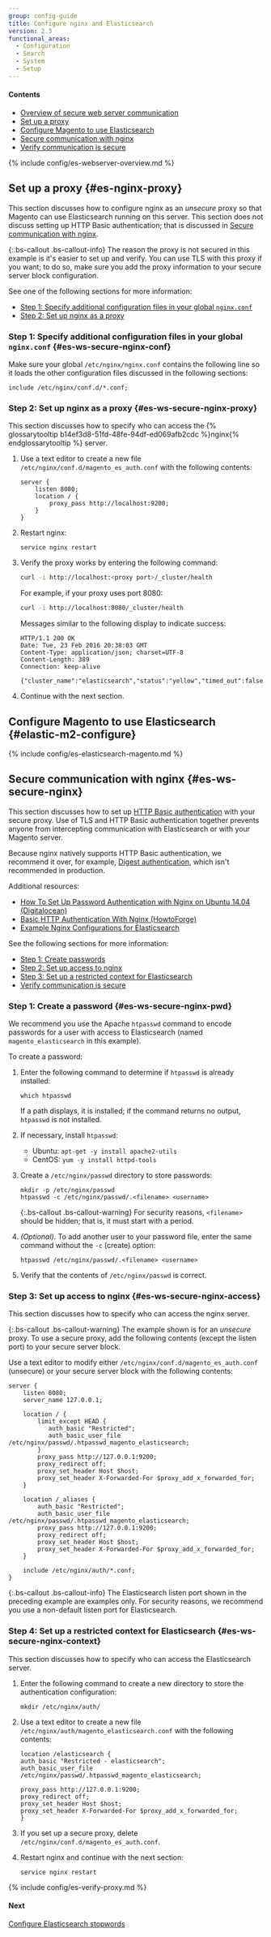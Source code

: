 ```yaml
---
group: config-guide
title: Configure nginx and Elasticsearch
version: 2.3
functional_areas:
  - Configuration
  - Search
  - System
  - Setup
---
```


#### Contents

*	[Overview of secure web server communication](#es-ws-secure-over)
*	[Set up a proxy](#es-nginx-proxy)
*	[Configure Magento to use Elasticsearch](#elastic-m2-configure)
*	[Secure communication with nginx](#es-ws-secure-nginx)
*	[Verify communication is secure](#es-ws-secure-verify)

{% include config/es-webserver-overview.md %}

## Set up a proxy {#es-nginx-proxy}

This section discusses how to configure nginx as an *unsecure* proxy so that Magento can use Elasticsearch running on this server. This section does not discuss setting up HTTP Basic authentication; that is discussed in [Secure communication with nginx](#es-ws-secure-nginx).

{:.bs-callout .bs-callout-info}
The reason the proxy is not secured in this example is it's easier to set up and verify. You can use TLS with this proxy if you want; to do so, make sure you add the proxy information to your secure server block configuration.

See one of the following sections for more information:

*	[Step 1: Specify additional configuration files in your global `nginx.conf`](#es-ws-secure-nginx-conf)
*	[Step 2: Set up nginx as a proxy](#es-ws-secure-nginx-proxy)

### Step 1: Specify additional configuration files in your global `nginx.conf` {#es-ws-secure-nginx-conf}

Make sure your global `/etc/nginx/nginx.conf` contains the following line so it loads the other configuration files discussed in the following sections:

```
include /etc/nginx/conf.d/*.conf;
```

### Step 2: Set up nginx as a proxy {#es-ws-secure-nginx-proxy}

This section discusses how to specify who can access the {% glossarytooltip b14ef3d8-51fd-48fe-94df-ed069afb2cdc %}nginx{% endglossarytooltip %} server.

1.	Use a text editor to create a new file `/etc/nginx/conf.d/magento_es_auth.conf` with the following contents:

		server {
			listen 8080;
			location / {
				proxy_pass http://localhost:9200;
			}
		}

2.	Restart nginx:

		service nginx restart
3.  Verify the proxy works by entering the following command:

    ```bash
    curl -i http://localhost:<proxy port>/_cluster/health
    ```

    For example, if your proxy uses port 8080:

    ```bash
    curl -i http://localhost:8080/_cluster/health
    ```

    Messages similar to the following display to indicate success:

    ```terminal
    HTTP/1.1 200 OK
    Date: Tue, 23 Feb 2016 20:38:03 GMT
    Content-Type: application/json; charset=UTF-8
    Content-Length: 389
    Connection: keep-alive

    {"cluster_name":"elasticsearch","status":"yellow","timed_out":false,"number_of_nodes":1,"number_of_data_nodes":1,"active_primary_shards":5,"active_shards":5,"relocating_shards":0,"initializing_shards":0,"unassigned_shards":5,"delayed_unassigned_shards":0,"number_of_pending_tasks":0,"number_of_in_flight_fetch":0,"task_max_waiting_in_queue_millis":0,"active_shards_percent_as_number":50.0}
    ```

4.	Continue with the next section.

## Configure Magento to use Elasticsearch {#elastic-m2-configure}

{% include config/es-elasticsearch-magento.md %}

## Secure communication with nginx {#es-ws-secure-nginx}

This section discusses how to set up [HTTP Basic authentication](http://nginx.org/en/docs/http/ngx_http_auth_basic_module.html) with your secure proxy. Use of TLS and HTTP Basic authentication together prevents anyone from intercepting communication with Elasticsearch or with your Magento server.

Because nginx natively supports HTTP Basic authentication, we recommend it over, for example, [Digest authentication](https://www.nginx.com/resources/wiki/modules/auth_digest/), which isn't recommended in production.

Additional resources:

*	[How To Set Up Password Authentication with Nginx on Ubuntu 14.04 (Digitalocean)](https://www.digitalocean.com/community/tutorials/how-to-set-up-password-authentication-with-nginx-on-ubuntu-14-04)
*	[Basic HTTP Authentication With Nginx (HowtoForge)](https://www.howtoforge.com/basic-http-authentication-with-nginx)
*	[Example Nginx Configurations for Elasticsearch](https://gist.github.com/karmi/b0a9b4c111ed3023a52d)

See the following sections for more information:

*	[Step 1: Create passwords](#es-ws-secure-nginx-pwd)
*	[Step 2: Set up access to nginx](#es-ws-secure-nginx-access)
*	[Step 3: Set up a restricted context for Elasticsearch](#es-ws-secure-nginx-context)
*	[Verify communication is secure](#es-ws-secure-verify)

### Step 1: Create a password {#es-ws-secure-nginx-pwd}

We recommend you use the Apache `htpasswd` command to encode passwords for a user with access to Elasticsearch (named `magento_elasticsearch` in this example).

To create a password:

1.	Enter the following command to determine if `htpasswd` is already installed:

		which htpasswd

	If a path displays, it is installed; if the command returns no output, `htpasswd` is not installed.
2.	If necessary, install `htpasswd`:

	*	Ubuntu: `apt-get -y install apache2-utils`
	*	CentOS: `yum -y install httpd-tools`
3.	Create a `/etc/nginx/passwd` directory to store passwords:

		mkdir -p /etc/nginx/passwd
		htpasswd -c /etc/nginx/passwd/.<filename> <username>

	{:.bs-callout .bs-callout-warning}
	For security reasons, `<filename>` should be hidden; that is, it must start with a period.

5.	*(Optional).* To add another user to your password file, enter the same command without the `-c` (create) option:

		htpasswd /etc/nginx/passwd/.<filename> <username>
6.	Verify that the contents of `/etc/nginx/passwd` is correct.

### Step 3: Set up access to nginx {#es-ws-secure-nginx-access}

This section discusses how to specify who can access the nginx server.

{:.bs-callout .bs-callout-warning}
The example shown is for an *unsecure* proxy. To use a secure proxy, add the following contents (except the listen port) to your secure server block.

Use a text editor to modify either `/etc/nginx/conf.d/magento_es_auth.conf` (unsecure) or your secure server block with the following contents:

	server {
		listen 8080;
		server_name 127.0.0.1;

		location / {
			limit_except HEAD {
			   auth_basic "Restricted";
			   auth_basic_user_file  /etc/nginx/passwd/.htpasswd_magento_elasticsearch;
			}
			proxy_pass http://127.0.0.1:9200;
			proxy_redirect off;
			proxy_set_header Host $host;
			proxy_set_header X-Forwarded-For $proxy_add_x_forwarded_for;
		}

		location /_aliases {
			auth_basic "Restricted";
			auth_basic_user_file  /etc/nginx/passwd/.htpasswd_magento_elasticsearch;
			proxy_pass http://127.0.0.1:9200;
			proxy_redirect off;
			proxy_set_header Host $host;
			proxy_set_header X-Forwarded-For $proxy_add_x_forwarded_for;
		}

		include /etc/nginx/auth/*.conf;
	}

{:.bs-callout .bs-callout-info}
The Elasticsearch listen port shown in the preceding example are examples only. For security reasons, we recommend you use a non-default listen port for Elasticsearch.

### Step 4: Set up a restricted context for Elasticsearch {#es-ws-secure-nginx-context}

This section discusses how to specify who can access the Elasticsearch server.

1.	Enter the following command to create a new directory to store the authentication configuration:

		mkdir /etc/nginx/auth/

2.	Use a text editor to create a new file `/etc/nginx/auth/magento_elasticsearch.conf` with the following contents:

		location /elasticsearch {
		auth_basic "Restricted - elasticsearch";
		auth_basic_user_file /etc/nginx/passwd/.htpasswd_magento_elasticsearch;

		proxy_pass http://127.0.0.1:9200;
		proxy_redirect off;
		proxy_set_header Host $host;
		proxy_set_header X-Forwarded-For $proxy_add_x_forwarded_for;
		}
3.	If you set up a secure proxy, delete `/etc/nginx/conf.d/magento_es_auth.conf`.
4.	Restart nginx and continue with the next section:

		service nginx restart

{% include config/es-verify-proxy.md %}

#### Next

[Configure Elasticsearch stopwords]({{page.baseurl}}/config-guide/elasticsearch/es-config-stopwords.html)
